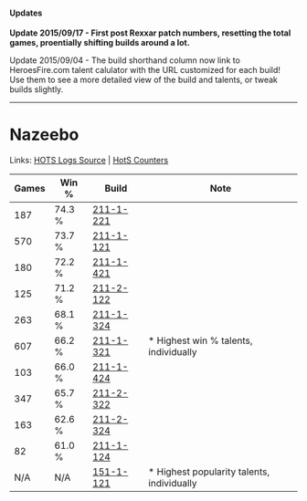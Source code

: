 #### Updates
**Update 2015/09/17 - First post Rexxar patch numbers, resetting the total games, proentially shifting builds around a lot.**

Update 2015/09/04 - The build shorthand column now link to HeroesFire.com talent calulator with the URL customized for each build!  
Use them to see a more detailed view of the build and talents, or tweak builds slightly.

***

# Nazeebo

Links: [HOTS Logs Source](https://www.hotslogs.com/Sitewide/HeroDetails?Hero=Nazeebo) | [HotS Counters](http://hotscounters.com/#/hero/Nazeebo)

Games  | Win %  | Build     | Note
-----  | -----  | -----     | ----
187    | 74.3 % | [211-1-221](http://www.heroesfire.com/hots/talent-calculator/nazeebo#kCrr) | 
570    | 73.7 % | [211-1-121](http://www.heroesfire.com/hots/talent-calculator/nazeebo#kCqH) | 
180    | 72.2 % | [211-1-421](http://www.heroesfire.com/hots/talent-calculator/nazeebo#kCuz) | 
125    | 71.2 % | [211-2-122](http://www.heroesfire.com/hots/talent-calculator/nazeebo#kD3w) | 
263    | 68.1 % | [211-1-324](http://www.heroesfire.com/hots/talent-calculator/nazeebo#kCtS) | 
607    | 66.2 % | [211-1-321](http://www.heroesfire.com/hots/talent-calculator/nazeebo#kCtP) | * Highest win % talents, individually
103    | 66.0 % | [211-1-424](http://www.heroesfire.com/hots/talent-calculator/nazeebo#kCv0) | 
347    | 65.7 % | [211-2-322](http://www.heroesfire.com/hots/talent-calculator/nazeebo#kD72) | 
163    | 62.6 % | [211-2-324](http://www.heroesfire.com/hots/talent-calculator/nazeebo#kD74) | 
82     | 61.0 % | [211-1-124](http://www.heroesfire.com/hots/talent-calculator/nazeebo#kCqK) | 
N/A    | N/A    | [151-1-121](http://www.heroesfire.com/hots/talent-calculator/nazeebo#hwLH) | * Highest popularity talents, individually
